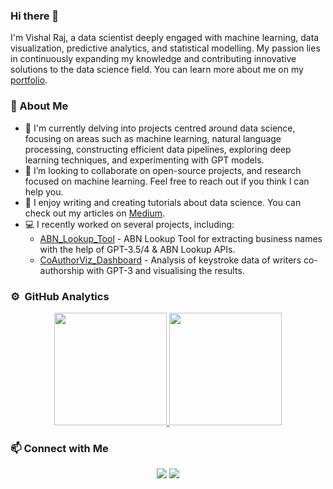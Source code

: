 ### Hi there 👋


I'm Vishal Raj, a data scientist deeply engaged with machine learning, data visualization, predictive analytics, and statistical modelling. My passion lies in continuously expanding my knowledge and contributing innovative solutions to the data science field. You can learn more about me on my [portfolio](https://vishalraj247.github.io/portfolio/).

### :rocket: About Me

- 🔭 I'm currently delving into projects centred around data science, focusing on areas such as machine learning, natural language processing, constructing efficient data pipelines, exploring deep learning techniques, and experimenting with GPT models.
- :raised_back_of_hand: I’m looking to collaborate on open-source projects, and research focused on machine learning. Feel free to reach out if you think I can help you.
- :pencil: I enjoy writing and creating tutorials about data science. You can check out my articles on [Medium](https://vishalraj247.medium.com/).
- :computer: I recently worked on several projects, including:
  - [ABN_Lookup_Tool](https://github.com/vishalraj247/ABN_Lookup_Tool) - ABN Lookup Tool for extracting business names with the help of GPT-3.5/4 & ABN Lookup APIs.
  - [CoAuthorViz_Dashboard](https://github.com/vishalraj247/CoAuthorViz_Dashboard) - Analysis of keystroke data of writers co-authorship with GPT-3 and visualising the results.

### 

### ⚙️ &nbsp;GitHub Analytics

<p align="center">
<a href="https://github.com/vishalraj247">
  <img height="180em" src="https://github-readme-stats.vercel.app/api?username=vishalraj247&show_icons=true&include_all_commits=true&rank_icon=github&hide_title=true"/>
  <img height="180em" src="https://github-readme-stats.vercel.app/api/top-langs/?username=vishalraj247&size_weight=0.5&count_weight=0.5&layout=compact&langs_count=4&hide_title=true"/>
</a>
</p>

### :mailbox: Connect with Me

<p align="center">
<a href="https://www.linkedin.com/in/vishal-raj-vr/"><img src="https://img.shields.io/badge/-Vishal Raj-0077B5?style=flat&logo=Linkedin&logoColor=white"/></a>
<a href="https://vishalraj247.medium.com/"><img src="https://img.shields.io/badge/-Vishal Raj-05122A?style=flat&logo=medium&logoColor=white"/></a>
</p>
